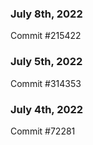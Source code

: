 ### July 8th, 2022

Commit #215422

### July 5th, 2022

Commit #314353


### July 4th, 2022

Commit #72281
